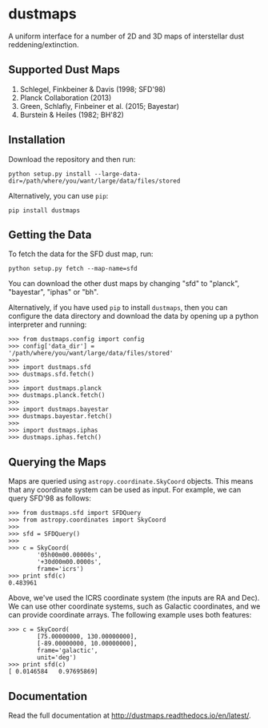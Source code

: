dustmaps
========

A uniform interface for a number of 2D and 3D maps of interstellar dust
reddening/extinction.


Supported Dust Maps
-------------------

1. Schlegel, Finkbeiner & Davis (1998; SFD'98)
2. Planck Collaboration (2013)
3. Green, Schlafly, Finbeiner et al. (2015; Bayestar)
4. Burstein & Heiles (1982; BH'82)


Installation
------------

Download the repository and then run:

    python setup.py install --large-data-dir=/path/where/you/want/large/data/files/stored

Alternatively, you can use `pip`:

    pip install dustmaps


Getting the Data
----------------

To fetch the data for the SFD dust map, run:

    python setup.py fetch --map-name=sfd

You can download the other dust maps by changing "sfd" to "planck", "bayestar",
"iphas" or "bh".

Alternatively, if you have used `pip` to install `dustmaps`, then you can
configure the data directory and download the data by opening up a python
interpreter and running:

    >>> from dustmaps.config import config
    >>> config['data_dir'] = '/path/where/you/want/large/data/files/stored'
    >>>
    >>> import dustmaps.sfd
    >>> dustmaps.sfd.fetch()
    >>>
    >>> import dustmaps.planck
    >>> dustmaps.planck.fetch()
    >>>
    >>> import dustmaps.bayestar
    >>> dustmaps.bayestar.fetch()
    >>>
    >>> import dustmaps.iphas
    >>> dustmaps.iphas.fetch()


Querying the Maps
-----------------

Maps are queried using `astropy.coordinate.SkyCoord` objects. This means that any
coordinate system can be used as input. For example, we can query SFD'98 as
follows:

    >>> from dustmaps.sfd import SFDQuery
    >>> from astropy.coordinates import SkyCoord
    >>>
    >>> sfd = SFDQuery()
    >>>
    >>> c = SkyCoord(
            '05h00m00.00000s',
            '+30d00m00.0000s',
            frame='icrs')
    >>> print sfd(c)
    0.483961

Above, we've used the ICRS coordinate system (the inputs are RA and Dec). We can
use other coordinate systems, such as Galactic coordinates, and we can provide
coordinate arrays. The following example uses both features:

    >>> c = SkyCoord(
            [75.00000000, 130.00000000],
            [-89.00000000, 10.00000000],
            frame='galactic',
            unit='deg')
    >>> print sfd(c)
    [ 0.0146584   0.97695869]


Documentation
-------------

Read the full documentation at http://dustmaps.readthedocs.io/en/latest/.
